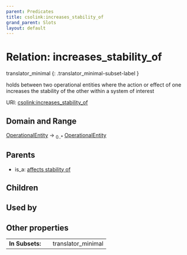 ```yaml
---
parent: Predicates
title: csolink:increases_stability_of
grand_parent: Slots
layout: default
---
```


# Relation: increases_stability_of

translator_minimal
{: .translator_minimal-subset-label }


holds between two operational entities where the action or effect of one increases the stability of the other within a system of interest

URI: [csolink:increases_stability_of](https://w3id.org/csolink/vocab/increases_stability_of)

## Domain and Range

[OperationalEntity](OperationalEntity.md) ->  <sub>0..*</sub> [OperationalEntity](OperationalEntity.md)

## Parents

 *  is_a: [affects stability of](affects_stability_of.md)

## Children


## Used by


## Other properties

|  |  |  |
| --- | --- | --- |
| **In Subsets:** | | translator_minimal |

